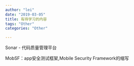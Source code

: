 ```yaml
---
author: "lei"
date: "2019-03-05"
title: 有待学习的内容
tags: "Other"
categories: "Other"

---
```



Sonar - 代码质量管理平台

MobSF：app安全测试框架,Mobile Security Framework的缩写

